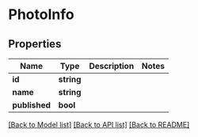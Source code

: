 # PhotoInfo

## Properties
Name | Type | Description | Notes
------------ | ------------- | ------------- | -------------
**id** | **string** |  | 
**name** | **string** |  | 
**published** | **bool** |  | 

[[Back to Model list]](../README.md#documentation-for-models) [[Back to API list]](../README.md#documentation-for-api-endpoints) [[Back to README]](../README.md)


